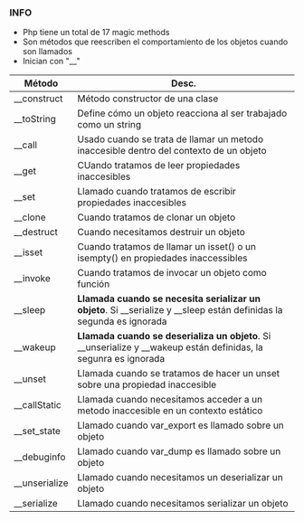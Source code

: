### INFO

- Php tiene un total de 17 magic methods
- Son métodos que reescriben el comportamiento de los objetos cuando son llamados
- Inician con "__"

| Método   | Desc. |
|----------|------|
| __construct    | Método constructor de una clase  |
| __toString    | Define cómo un objeto reacciona al ser trabajado como un string   |
| __call  | Usado cuando se trata de llamar un metodo inaccesible dentro del contexto de un objeto   |
| __get     | CUando tratamos de leer propiedades inaccesibles   |
| __set    | Llamado cuando tratamos de escribir propiedades inaccesibles   |
| __clone    | Cuando tratamos de clonar un objeto   |
| __destruct     | Cuando necesitamos destruir un objeto   |
| __isset    | Cuando tratamos de llamar un isset() o un isempty() en propiedades inaccessibles   |
| __invoke    | Cuando tratamos de invocar un objeto como función   |
| __sleep     | **Llamada cuando se necesita serializar un objeto**. Si __serialize y __sleep están definidas la segunda es ignorada   |
| __wakeup    | **Llamada cuando se deserializa un objeto**. Si __unserialize y __wakeup están definidas, la segunra es ignorada   |
| __unset    | Llamada cuando se tratamos de hacer un unset sobre una propiedad inaccesible   |
| __callStatic    | Llamada cuando necesitamos acceder a un metodo inaccesible en un contexto estático  |
| __set_state    | Llamado cuando var_export es llamado sobre un objeto   |
| __debuginfo    | Llamado cuando var_dump es llamado sobre un objeto   |
| __unserialize     |  Llamado cuando necesitamos un deserializar un objeto  |
| __serialize    | Llamado cuando necesitamos serializar un objeto   |
